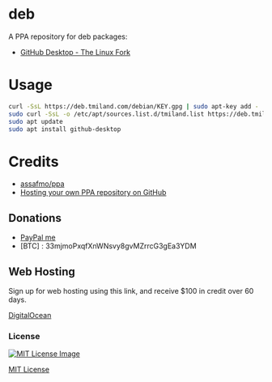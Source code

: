 # deb
 A PPA repository for deb packages:
 
 - [GitHub Desktop - The Linux Fork](https://github.com/shiftkey/desktop)

 # Usage

 ```bash
 curl -SsL https://deb.tmiland.com/debian/KEY.gpg | sudo apt-key add -
 sudo curl -SsL -o /etc/apt/sources.list.d/tmiland.list https://deb.tmiland.com/debian/tmiland.list
 sudo apt update
 sudo apt install github-desktop
 ```

 # Credits
 
- [assafmo/ppa](https://github.com/assafmo/ppa)
- [Hosting your own PPA repository on GitHub](https://assafmo.github.io/2019/05/02/ppa-repo-hosted-on-github.html)

## Donations 
- [PayPal me](https://paypal.me/milanddata)
- [BTC] : 33mjmoPxqfXnWNsvy8gvMZrrcG3gEa3YDM

## Web Hosting

Sign up for web hosting using this link, and receive $100 in credit over 60 days.

[DigitalOcean](https://m.do.co/c/f1f2b475fca0)

### License

[![MIT License Image](https://upload.wikimedia.org/wikipedia/commons/thumb/0/0c/MIT_logo.svg/220px-MIT_logo.svg.png)](https://github.com/tmiland/deb/blob/master/LICENSE)

[MIT License](https://github.com/tmiland/deb/blob/master/LICENSE)
